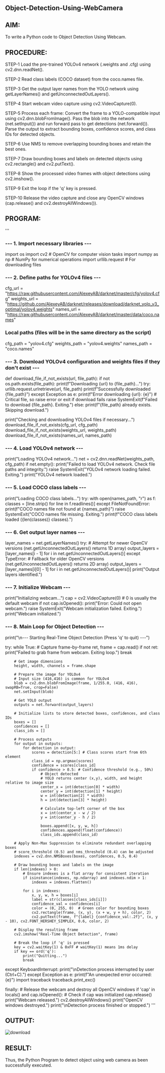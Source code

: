 ## Object-Detection-Using-WebCamera
## AIM:
To write a Python code to Object Detection Using Webcam.

## PROCEDURE:
STEP-1 Load the pre-trained YOLOv4 network (.weights and .cfg) using cv2.dnn.readNet().

STEP-2 Read class labels (COCO dataset) from the coco.names file.

STEP-3 Get the output layer names from the YOLO network using getLayerNames() and getUnconnectedOutLayers().

STEP-4 Start webcam video capture using cv2.VideoCapture(0).

STEP-5 Process each frame:
Convert the frame to a YOLO-compatible input using cv2.dnn.blobFromImage(). Pass the blob into the network (net.setInput()) and run forward pass to get detections (net.forward()). Parse the output to extract bounding boxes, confidence scores, and class IDs for detected objects. 

STEP-6 Use NMS to remove overlapping bounding boxes and retain the best ones.

STEP-7 Draw bounding boxes and labels on detected objects using cv2.rectangle() and cv2.putText().

STEP-8 Show the processed video frames with object detections using cv2.imshow().

STEP-9 Exit the loop if the 'q' key is pressed.

STEP-10 Release the video capture and close any OpenCV windows (cap.release() and cv2.destroyAllWindows()).

## PROGRAM:

'''
### --- 1. Import necessary libraries ---
import os
import cv2 # OpenCV for computer vision tasks
import numpy as np # NumPy for numerical operations
import urllib.request # For downloading files

### --- 2. Define paths for YOLOv4 files ---
cfg_url = "https://raw.githubusercontent.com/AlexeyAB/darknet/master/cfg/yolov4.cfg"
weights_url = "https://github.com/AlexeyAB/darknet/releases/download/darknet_yolo_v3_optimal/yolov4.weights"
names_url = "https://raw.githubusercontent.com/AlexeyAB/darknet/master/data/coco.names"

### Local paths (files will be in the same directory as the script)
cfg_path = "yolov4.cfg"
weights_path = "yolov4.weights"
names_path = "coco.names"

### --- 3. Download YOLOv4 configuration and weights files if they don't exist ---
def download_file_if_not_exists(url, file_path):
    if not os.path.exists(file_path):
        print(f"Downloading {url} to {file_path}...")
        try:
            urllib.request.urlretrieve(url, file_path)
            print(f"Successfully downloaded {file_path}")
        except Exception as e:
            print(f"Error downloading {url}: {e}")
            # Critical file, so raise error or exit if download fails
            raise SystemExit(f"Failed to download {file_path}. Exiting.")
    else:
        print(f"{file_path} already exists. Skipping download.")

print("Checking and downloading YOLOv4 files if necessary...")
download_file_if_not_exists(cfg_url, cfg_path)
download_file_if_not_exists(weights_url, weights_path)
download_file_if_not_exists(names_url, names_path)

### --- 4. Load YOLOv4 network ---
print("Loading YOLOv4 network...")
net = cv2.dnn.readNet(weights_path, cfg_path)
if net.empty():
    print("Failed to load YOLOv4 network. Check file paths and integrity.")
    raise SystemExit("YOLOv4 network loading failed. Exiting.")
print("YOLOv4 network loaded.")

### --- 5. Load COCO class labels ---
print("Loading COCO class labels...")
try:
    with open(names_path, "r") as f:
        classes = [line.strip() for line in f.readlines()]
except FileNotFoundError:
    print(f"COCO names file not found at {names_path}")
    raise SystemExit("COCO names file missing. Exiting.")
print(f"COCO class labels loaded ({len(classes)} classes).")

### --- 6. Get output layer names ---
layer_names = net.getLayerNames()
try:
    # Attempt for newer OpenCV versions (net.getUnconnectedOutLayers() returns 1D array)
    output_layers = [layer_names[i - 1] for i in net.getUnconnectedOutLayers()]
except TypeError:
    # Fallback for older OpenCV versions (net.getUnconnectedOutLayers() returns 2D array)
    output_layers = [layer_names[i[0] - 1] for i in net.getUnconnectedOutLayers()]
print("Output layers identified.")

### --- 7. Initialize Webcam ---
print("Initializing webcam...")
cap = cv2.VideoCapture(0) # 0 is usually the default webcam
if not cap.isOpened():
    print("Error: Could not open webcam.")
    raise SystemExit("Webcam initialization failed. Exiting.")
print("Webcam initialized.")

### --- 8. Main Loop for Object Detection ---
print("\n--- Starting Real-Time Object Detection (Press 'q' to quit) ---")

try:
    while True:
        # Capture frame-by-frame
        ret, frame = cap.read()
        if not ret:
            print("Failed to grab frame from webcam. Exiting loop.")
            break

        # Get image dimensions
        height, width, channels = frame.shape

        # Prepare the image for YOLOv4
        # Input size (416,416) is common for YOLOv4
        blob = cv2.dnn.blobFromImage(frame, 1/255.0, (416, 416), swapRB=True, crop=False)
        net.setInput(blob)

        # Get YOLO output
        outputs = net.forward(output_layers)

        # Initialize lists to store detected boxes, confidences, and class IDs
        boxes = []
        confidences = []
        class_ids = []

        # Process outputs
        for output in outputs:
            for detection in output:
                scores = detection[5:] # Class scores start from 6th element
                class_id = np.argmax(scores)
                confidence = scores[class_id]
                if confidence > 0.5: # Confidence threshold (e.g., 50%)
                    # Object detected
                    # YOLO returns center (x,y), width, and height relative to image size
                    center_x = int(detection[0] * width)
                    center_y = int(detection[1] * height)
                    w = int(detection[2] * width)
                    h = int(detection[3] * height)

                    # Calculate top-left corner of the box
                    x = int(center_x - w / 2)
                    y = int(center_y - h / 2)

                    boxes.append([x, y, w, h])
                    confidences.append(float(confidence))
                    class_ids.append(class_id)

        # Apply Non-Max Suppression to eliminate redundant overlapping boxes
        # score_threshold (0.5) and nms_threshold (0.4) can be adjusted
        indexes = cv2.dnn.NMSBoxes(boxes, confidences, 0.5, 0.4)

        # Draw bounding boxes and labels on the image
        if len(indexes) > 0:
            # Ensure indexes is a flat array for consistent iteration
            if isinstance(indexes, np.ndarray) and indexes.ndim > 1:
                indexes = indexes.flatten()

            for i in indexes:
                x, y, w, h = boxes[i]
                label = str(classes[class_ids[i]])
                confidence_val = confidences[i]
                color = (0, 255, 0)  # Green color for bounding boxes
                cv2.rectangle(frame, (x, y), (x + w, y + h), color, 2)
                cv2.putText(frame, f"{label} {confidence_val:.2f}", (x, y - 10), cv2.FONT_HERSHEY_SIMPLEX, 0.6, color, 2)

        # Display the resulting frame
        cv2.imshow("Real-Time Object Detection", frame)

        # Break the loop if 'q' is pressed
        key = cv2.waitKey(1) & 0xFF # waitKey(1) means 1ms delay
        if key == ord('q'):
            print("Quitting...")
            break

except KeyboardInterrupt:
    print("\nDetection process interrupted by user (Ctrl+C).")
except Exception as e:
    print(f"An unexpected error occurred: {e}")
    import traceback
    traceback.print_exc()

finally:
    # Release the webcam and destroy all OpenCV windows
    if 'cap' in locals() and cap.isOpened(): # Check if cap was initialized
        cap.release()
        print("Webcam released.")
    cv2.destroyAllWindows()
    print("OpenCV windows destroyed.")
    print("\nDetection process finished or stopped.")
'''

## OUTPUT:
![download](https://github.com/user-attachments/assets/0b9df769-b6fd-4131-9dd4-19324e1c1273)

## RESULT:
Thus, the Python Program to detect object using web camera as been successfully executed.


